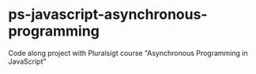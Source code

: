 # ps-javascript-asynchronous-programming

Code along project with Pluralsigt course "Asynchronous Programming in JavaScript"
